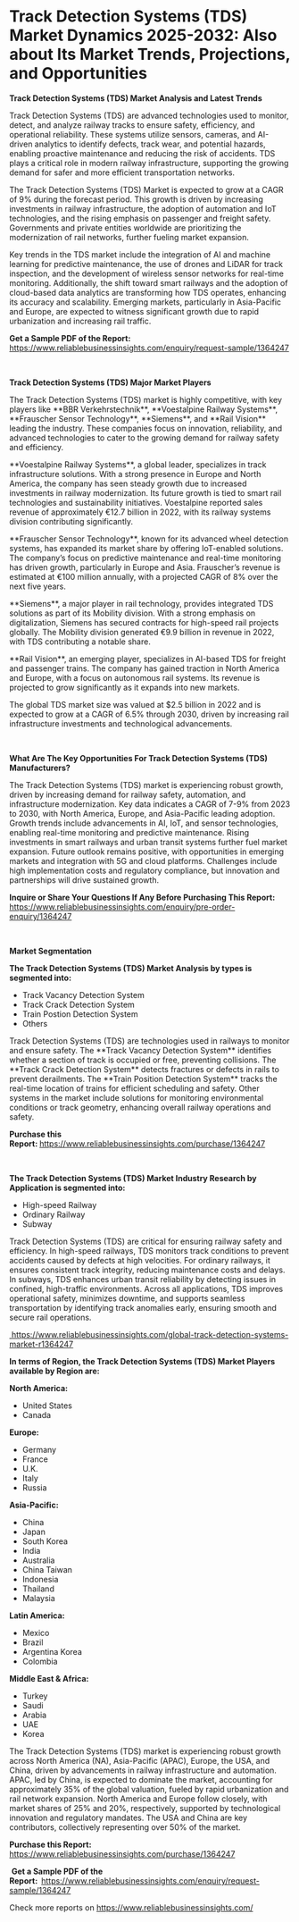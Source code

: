 <p><h1>Track Detection Systems (TDS) Market Dynamics 2025-2032: Also about Its Market Trends, Projections, and Opportunities</h1></p><p><strong>Track Detection Systems (TDS) Market Analysis and Latest Trends</strong></p>
<p><p>Track Detection Systems (TDS) are advanced technologies used to monitor, detect, and analyze railway tracks to ensure safety, efficiency, and operational reliability. These systems utilize sensors, cameras, and AI-driven analytics to identify defects, track wear, and potential hazards, enabling proactive maintenance and reducing the risk of accidents. TDS plays a critical role in modern railway infrastructure, supporting the growing demand for safer and more efficient transportation networks.</p><p>The Track Detection Systems (TDS) Market is expected to grow at a CAGR of 9% during the forecast period. This growth is driven by increasing investments in railway infrastructure, the adoption of automation and IoT technologies, and the rising emphasis on passenger and freight safety. Governments and private entities worldwide are prioritizing the modernization of rail networks, further fueling market expansion.</p><p>Key trends in the TDS market include the integration of AI and machine learning for predictive maintenance, the use of drones and LiDAR for track inspection, and the development of wireless sensor networks for real-time monitoring. Additionally, the shift toward smart railways and the adoption of cloud-based data analytics are transforming how TDS operates, enhancing its accuracy and scalability. Emerging markets, particularly in Asia-Pacific and Europe, are expected to witness significant growth due to rapid urbanization and increasing rail traffic.</p></p>
<p><strong>Get a Sample PDF of the Report:&nbsp;</strong> <a href="https://www.reliablebusinessinsights.com/enquiry/request-sample/1364247?utm_campaign=101&utm_medium=2&utm_source=Github&utm_content=ia&utm_term=24012025&utm_id=track-detection-systems-tds">https://www.reliablebusinessinsights.com/enquiry/request-sample/1364247</a></p>
<p>&nbsp;</p>
<p><strong>Track Detection Systems (TDS) Major Market Players</strong></p>
<p><p>The Track Detection Systems (TDS) market is highly competitive, with key players like **BBR Verkehrstechnik**, **Voestalpine Railway Systems**, **Frauscher Sensor Technology**, **Siemens**, and **Rail Vision** leading the industry. These companies focus on innovation, reliability, and advanced technologies to cater to the growing demand for railway safety and efficiency.</p><p>**Voestalpine Railway Systems**, a global leader, specializes in track infrastructure solutions. With a strong presence in Europe and North America, the company has seen steady growth due to increased investments in railway modernization. Its future growth is tied to smart rail technologies and sustainability initiatives. Voestalpine reported sales revenue of approximately €12.7 billion in 2022, with its railway systems division contributing significantly.</p><p>**Frauscher Sensor Technology**, known for its advanced wheel detection systems, has expanded its market share by offering IoT-enabled solutions. The company’s focus on predictive maintenance and real-time monitoring has driven growth, particularly in Europe and Asia. Frauscher’s revenue is estimated at €100 million annually, with a projected CAGR of 8% over the next five years.</p><p>**Siemens**, a major player in rail technology, provides integrated TDS solutions as part of its Mobility division. With a strong emphasis on digitalization, Siemens has secured contracts for high-speed rail projects globally. The Mobility division generated €9.9 billion in revenue in 2022, with TDS contributing a notable share.</p><p>**Rail Vision**, an emerging player, specializes in AI-based TDS for freight and passenger trains. The company has gained traction in North America and Europe, with a focus on autonomous rail systems. Its revenue is projected to grow significantly as it expands into new markets.</p><p>The global TDS market size was valued at $2.5 billion in 2022 and is expected to grow at a CAGR of 6.5% through 2030, driven by increasing rail infrastructure investments and technological advancements.</p></p>
<p>&nbsp;</p>
<p><strong>What Are The Key Opportunities For Track Detection Systems (TDS) Manufacturers?</strong></p>
<p><p>The Track Detection Systems (TDS) market is experiencing robust growth, driven by increasing demand for railway safety, automation, and infrastructure modernization. Key data indicates a CAGR of 7-9% from 2023 to 2030, with North America, Europe, and Asia-Pacific leading adoption. Growth trends include advancements in AI, IoT, and sensor technologies, enabling real-time monitoring and predictive maintenance. Rising investments in smart railways and urban transit systems further fuel market expansion. Future outlook remains positive, with opportunities in emerging markets and integration with 5G and cloud platforms. Challenges include high implementation costs and regulatory compliance, but innovation and partnerships will drive sustained growth.</p></p>
<p><strong>Inquire or Share Your Questions If Any Before Purchasing This Report:</strong> <a href="https://www.reliablebusinessinsights.com/enquiry/pre-order-enquiry/1364247?utm_campaign=101&utm_medium=2&utm_source=Github&utm_content=ia&utm_term=24012025&utm_id=track-detection-systems-tds">https://www.reliablebusinessinsights.com/enquiry/pre-order-enquiry/1364247</a></p>
<p>&nbsp;</p>
<p><strong>Market Segmentation</strong></p>
<p><strong>The Track Detection Systems (TDS) Market Analysis by types is segmented into:</strong></p>
<p><ul><li>Track Vacancy Detection System</li><li>Track Crack Detection System</li><li>Train Postion Detection System</li><li>Others</li></ul></p>
<p><p>Track Detection Systems (TDS) are technologies used in railways to monitor and ensure safety. The **Track Vacancy Detection System** identifies whether a section of track is occupied or free, preventing collisions. The **Track Crack Detection System** detects fractures or defects in rails to prevent derailments. The **Train Position Detection System** tracks the real-time location of trains for efficient scheduling and safety. Other systems in the market include solutions for monitoring environmental conditions or track geometry, enhancing overall railway operations and safety.</p></p>
<p><strong>Purchase this Report:&nbsp;</strong><a href="https://www.reliablebusinessinsights.com/purchase/1364247?utm_campaign=101&utm_medium=2&utm_source=Github&utm_content=ia&utm_term=24012025&utm_id=track-detection-systems-tds">https://www.reliablebusinessinsights.com/purchase/1364247</a></p>
<p>&nbsp;</p>
<p><strong>The Track Detection Systems (TDS) Market Industry Research by Application is segmented into:</strong></p>
<p><ul><li>High-speed Railway</li><li>Ordinary Railway</li><li>Subway</li></ul></p>
<p><p>Track Detection Systems (TDS) are critical for ensuring railway safety and efficiency. In high-speed railways, TDS monitors track conditions to prevent accidents caused by defects at high velocities. For ordinary railways, it ensures consistent track integrity, reducing maintenance costs and delays. In subways, TDS enhances urban transit reliability by detecting issues in confined, high-traffic environments. Across all applications, TDS improves operational safety, minimizes downtime, and supports seamless transportation by identifying track anomalies early, ensuring smooth and secure rail operations.</p></p>
<p><a href="https://www.reliablebusinessinsights.com/global-track-detection-systems-market-r1364247?utm_campaign=101&utm_medium=2&utm_source=Github&utm_content=ia&utm_term=24012025&utm_id=track-detection-systems-tds">&nbsp;https://www.reliablebusinessinsights.com/global-track-detection-systems-market-r1364247</a></p>
<p><strong>In terms of Region, the Track Detection Systems (TDS) Market Players available by Region are:</strong></p>
<p>
    <p> <strong> North America: </strong>
        <ul>
            <li>United States</li>
            <li>Canada</li>
        </ul>
        </p> 
    <p> <strong> Europe: </strong>
        <ul>
            <li>Germany</li>
            <li>France</li>
            <li>U.K.</li>
            <li>Italy</li>
            <li>Russia</li>
        </ul>
        </p> 
    <p> <strong> Asia-Pacific: </strong>
        <ul>
            <li>China</li>
            <li>Japan</li>
            <li>South Korea</li>
            <li>India</li>
            <li>Australia</li>
            <li>China Taiwan</li>
            <li>Indonesia</li>
            <li>Thailand</li>
            <li>Malaysia</li>
        </ul>
        </p> 
    <p> <strong> Latin America: </strong>
        <ul>
            <li>Mexico</li>
            <li>Brazil</li>
            <li>Argentina Korea</li>
            <li>Colombia</li>
        </ul>
        </p> 
    <p> <strong> Middle East & Africa: </strong>
        <ul>
            <li>Turkey</li>
            <li>Saudi</li>
            <li>Arabia</li>
            <li>UAE</li>
            <li>Korea</li>
        </ul>
    </p>
    </p>
<p><p>The Track Detection Systems (TDS) market is experiencing robust growth across North America (NA), Asia-Pacific (APAC), Europe, the USA, and China, driven by advancements in railway infrastructure and automation. APAC, led by China, is expected to dominate the market, accounting for approximately 35% of the global valuation, fueled by rapid urbanization and rail network expansion. North America and Europe follow closely, with market shares of 25% and 20%, respectively, supported by technological innovation and regulatory mandates. The USA and China are key contributors, collectively representing over 50% of the market.</p></p>
<p><strong>Purchase this Report: </strong><a href="https://www.reliablebusinessinsights.com/purchase/1364247?utm_campaign=101&utm_medium=2&utm_source=Github&utm_content=ia&utm_term=24012025&utm_id=track-detection-systems-tds">https://www.reliablebusinessinsights.com/purchase/1364247</a></p>
<p>&nbsp;<strong>Get a Sample PDF of the Report:&nbsp;&nbsp;</strong><a href="https://www.reliablebusinessinsights.com/enquiry/request-sample/1364247?utm_campaign=101&utm_medium=2&utm_source=Github&utm_content=ia&utm_term=24012025&utm_id=track-detection-systems-tds">https://www.reliablebusinessinsights.com/enquiry/request-sample/1364247</a></p>
<p><strong></strong></p>
<p>Check more reports on <a href="https://www.reliablebusinessinsights.com/?utm_campaign=101&utm_medium=2&utm_source=Github&utm_content=ia&utm_term=24012025&utm_id=track-detection-systems-tds">https://www.reliablebusinessinsights.com/</a></p>